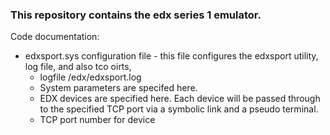 
### This repository contains the edx series 1 emulator.

Code documentation:

* edxsport.sys configuration file - this file configures the edxsport utility, log file, and also tco oirts, 
     * logfile /edx/edxsport.log
     * System parameters are specifed here.
     * EDX devices are specified here.  Each device will be passed through to the specified TCP port via a symbolic link and a pseudo terminal.
     * TCP port number for device
